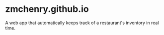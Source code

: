 zmchenry.github.io
==================

A web app that automatically keeps track of a restaurant's inventory in real time.
